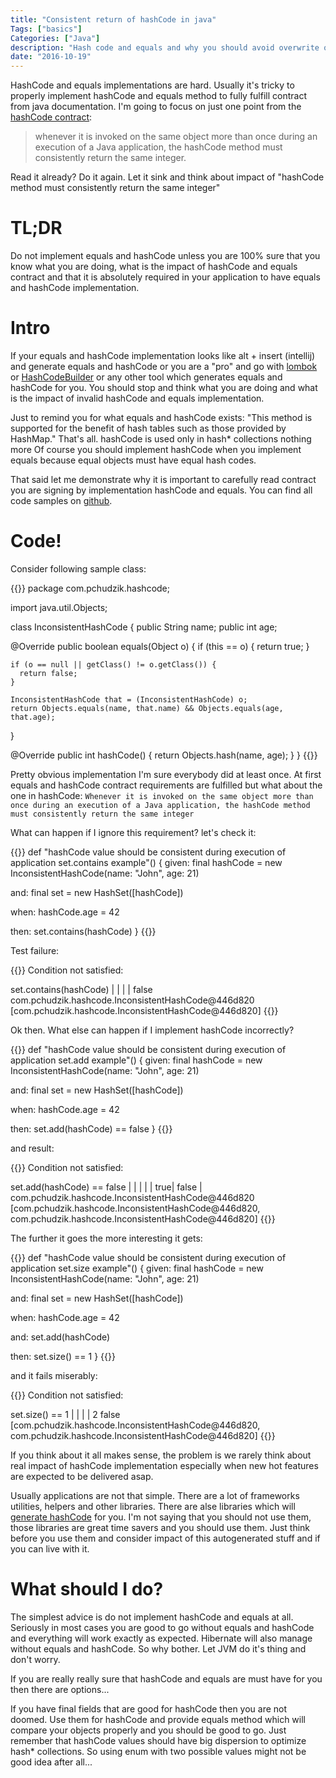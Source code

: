```yaml
---
title: "Consistent return of hashCode in java"
Tags: ["basics"]
Categories: ["Java"]
description: "Hash code and equals and why you should avoid overwrite of it"
date: "2016-10-19"
---
```


HashCode and equals implementations are hard. Usually it's tricky to properly implement hashCode and
equals method to fully fulfill contract from java documentation. I'm going to focus on just one
point from the [hashCode
contract](https://docs.oracle.com/javase/8/docs/api/java/lang/Object.html#hashCode--):

> whenever it is invoked on the same object more than once during an 
> execution of a Java application, the hashCode method must consistently 
> return the same integer.

Read it already? Do it again. Let it sink and think about impact of "hashCode method must
consistently return the same integer"

<!--more-->

# TL;DR

Do not implement equals and hashCode unless you are 100% sure that you know what you are doing, what
is the impact of hashCode and equals contract and that it is absolutely required in your application
to have equals and hashCode implementation.


# Intro

If your equals and hashCode implementation looks like alt + insert (intellij) and generate equals
and hashCode or you are a "pro" and go with
[lombok](https://projectlombok.org/features/EqualsAndHashCode.html) or
[HashCodeBuilder](https://commons.apache.org/proper/commons-lang/javadocs/api-release/org/apache/commons/lang3/builder/HashCodeBuilder.html)
or any other tool which generates equals and hashCode for you. You should stop and think what you
are doing and what is the impact of invalid hashCode and equals implementation.

Just to remind you for what equals and hashCode exists: "This method is supported for the benefit of
hash tables such as those provided by HashMap." That's all. hashCode is used only in hash*
collections nothing more Of course you should implement hashCode when you implement equals because
equal objects must have equal hash codes.

That said let me demonstrate why it is important to carefully read contract you are signing by
implementation hashCode and equals. You can find all code samples on
[github](https://github.com/pchudzik/changing-hashcode).


# Code!

Consider following sample class:

{{<highlight java>}}
package com.pchudzik.hashcode;

import java.util.Objects;

class InconsistentHashCode {
  public String name;
  public int age;

  @Override
  public boolean equals(Object o) {
    if (this == o) {
      return true;
    }

    if (o == null || getClass() != o.getClass()) {
      return false;
    }

    InconsistentHashCode that = (InconsistentHashCode) o;
    return Objects.equals(name, that.name) && Objects.equals(age, that.age);
  }

  @Override
  public int hashCode() {
    return Objects.hash(name, age);
  }
}
{{</highlight>}}

Pretty obvious implementation I'm sure everybody did at least once. At first equals and hashCode
contract requirements are fulfilled but what about the one in hashCode: ```Whenever it is invoked on
the same object more than once during an execution of a Java application, the hashCode method must
consistently return the same integer```
 
What can happen if I ignore this requirement? let's check it:

{{<highlight groovy>}}
def "hashCode value should be consistent during execution of application set.contains example"() {
  given:
  final hashCode = new InconsistentHashCode(name: "John", age: 21)

  and:
  final set = new HashSet([hashCode])

  when:
  hashCode.age = 42

  then:
  set.contains(hashCode)
}
{{</highlight>}}

Test failure:

{{<highlight text>}}
Condition not satisfied:

set.contains(hashCode)
|   |        |
|   false    com.pchudzik.hashcode.InconsistentHashCode@446d820
[com.pchudzik.hashcode.InconsistentHashCode@446d820]
{{</highlight>}}

Ok then. What else can happen if I implement hashCode incorrectly?

{{<highlight groovy>}}
def "hashCode value should be consistent during execution of application set.add example"() {
  given:
  final hashCode = new InconsistentHashCode(name: "John", age: 21)

  and:
  final set = new HashSet([hashCode])

  when:
  hashCode.age = 42

  then:
  set.add(hashCode) == false
}
{{</highlight>}}

and result:

{{<highlight text>}}
Condition not satisfied:

set.add(hashCode) == false
|   |   |         |
|   true|         false
|       com.pchudzik.hashcode.InconsistentHashCode@446d820
[com.pchudzik.hashcode.InconsistentHashCode@446d820, com.pchudzik.hashcode.InconsistentHashCode@446d820]
{{</highlight>}}

The further it goes the more interesting it gets:

{{<highlight groovy>}}
def "hashCode value should be consistent during execution of application set.size example"() {
  given:
  final hashCode = new InconsistentHashCode(name: "John", age: 21)

  and:
  final set = new HashSet([hashCode])

  when:
  hashCode.age = 42

  and:
  set.add(hashCode)

  then:
  set.size() == 1
}
{{</highlight>}}

and it fails miserably:

{{<highlight text>}}
Condition not satisfied:

set.size() == 1
|   |      |
|   2      false
[com.pchudzik.hashcode.InconsistentHashCode@446d820, com.pchudzik.hashcode.InconsistentHashCode@446d820]
{{</highlight>}}

If you think about it all makes sense, the problem is we rarely think about real impact of hashCode
implementation especially when new hot features are expected to be delivered asap.

Usually applications are not that simple. There are a lot of frameworks utilities, helpers and other
libraries. There are alse libraries which will [generate
hashCode](https://projectlombok.org/features/EqualsAndHashCode.html) for you. I'm not saying that
you should not use them, those libraries are great time savers and you should use them. Just think
before you use them and consider impact of this autogenerated stuff and if you can live with it.

# What should I do?

The simplest advice is do not implement hashCode and equals at all. Seriously in most cases you are
good to go without equals and hashCode and everything will work exactly as expected. Hibernate will
also manage without equals and hashCode. So why bother. Let JVM do it's thing and don't worry.

If you are really really sure that hashCode and equals are must have for you then there are
options...

If you have final fields that are good for hashCode then you are not doomed. Use them for hashCode
and provide equals method which will compare your objects properly and you should be good to go.
Just remember that hashCode values should have big dispersion to optimize hash* collections. So
using enum with two possible values might not be good idea after all...
